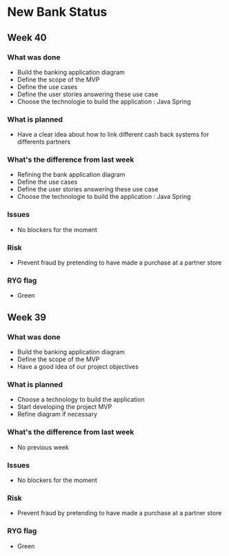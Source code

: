 # New Bank Status

## Week 40

### What was done
- Build the banking application diagram
- Define the scope of the MVP
- Define the use cases
- Define the user stories answering these use case
- Choose the technologie to build the application : Java Spring

### What is planned
- Have a clear idea about how to link different cash back systems for differents partners

### What's the difference from last week
- Refining the bank application diagram
- Define the use cases
- Define the user stories answering these use case
- Choose the technologie to build the application : Java Spring

### Issues
- No blockers for the moment

### Risk
- Prevent fraud by pretending to have made a purchase at a partner store

### RYG flag
- Green

## Week 39

### What was done
- Build the banking application diagram
- Define the scope of the MVP
- Have a good idea of our project objectives

### What is planned
- Choose a technology to build the application
- Start developing the project MVP
- Refine diagram if necessary

### What's the difference from last week
- No previous week

### Issues
- No blockers for the moment

### Risk
- Prevent fraud by pretending to have made a purchase at a partner store

### RYG flag
- Green
